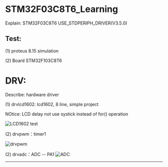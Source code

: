 # STM32F03C8T6_Learning

Explain: STM32F03C8T6 USE_STDPERIPH_DRIVER(V3.5.0)


## Test:

(1) proteus 8.15 simulation

(2) Board STM32F103C8T6



# DRV:

Describe: hardware driver 

(1) drvlcd1602: lcd1602, 8 line, simple project

NOtice: LCD delay not use systick instead of for() operation

![LCD1602 test](https://img-blog.csdnimg.cn/4957b2795b324d7a8bc739c1db76d69f.png#pic_center)

(2) drvpwm：timer1

![drvpwm](https://img-blog.csdnimg.cn/67b3a408c6ff4928898e58f10f1f5d41.png#pic_center)


(2) drvadc：ADC -- PA1
![ADC](https://img-blog.csdnimg.cn/37130527d0884ee2964851bd06b6c657.png#pic_center)


_____

